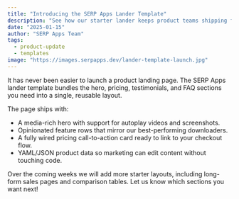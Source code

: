 ```yaml
---
title: "Introducing the SERP Apps Lander Template"
description: "See how our starter lander keeps product teams shipping faster with pre-wired content, pricing, and testimonial blocks."
date: "2025-01-15"
author: "SERP Apps Team"
tags:
  - product-update
  - templates
image: "https://images.serpapps.dev/lander-template-launch.jpg"
---
```


It has never been easier to launch a product landing page. The SERP Apps lander template bundles the hero, pricing, testimonials, and FAQ sections you need into a single, reusable layout.

The page ships with:

- A media-rich hero with support for autoplay videos and screenshots.
- Opinionated feature rows that mirror our best-performing downloaders.
- A fully wired pricing call-to-action card ready to link to your checkout flow.
- YAML/JSON product data so marketing can edit content without touching code.

Over the coming weeks we will add more starter layouts, including long-form sales pages and comparison tables. Let us know which sections you want next!
